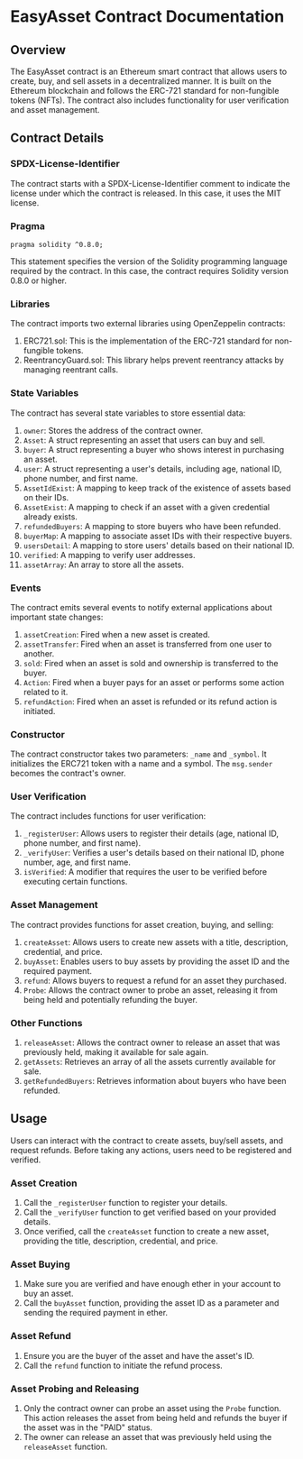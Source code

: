 # EasyAsset Contract Documentation

## Overview

The EasyAsset contract is an Ethereum smart contract that allows users to create, buy, and sell assets in a decentralized manner. It is built on the Ethereum blockchain and follows the ERC-721 standard for non-fungible tokens (NFTs). The contract also includes functionality for user verification and asset management.

## Contract Details

### SPDX-License-Identifier

The contract starts with a SPDX-License-Identifier comment to indicate the license under which the contract is released. In this case, it uses the MIT license.

### Pragma

```
pragma solidity ^0.8.0;
```

This statement specifies the version of the Solidity programming language required by the contract. In this case, the contract requires Solidity version 0.8.0 or higher.

### Libraries

The contract imports two external libraries using OpenZeppelin contracts:

1. ERC721.sol: This is the implementation of the ERC-721 standard for non-fungible tokens.
2. ReentrancyGuard.sol: This library helps prevent reentrancy attacks by managing reentrant calls.

### State Variables

The contract has several state variables to store essential data:

1. `owner`: Stores the address of the contract owner.
2. `Asset`: A struct representing an asset that users can buy and sell.
3. `buyer`: A struct representing a buyer who shows interest in purchasing an asset.
4. `user`: A struct representing a user's details, including age, national ID, phone number, and first name.
5. `AssetIdExist`: A mapping to keep track of the existence of assets based on their IDs.
6. `AssetExist`: A mapping to check if an asset with a given credential already exists.
7. `refundedBuyers`: A mapping to store buyers who have been refunded.
8. `buyerMap`: A mapping to associate asset IDs with their respective buyers.
9. `usersDetail`: A mapping to store users' details based on their national ID.
10. `verified`: A mapping to verify user addresses.
11. `assetArray`: An array to store all the assets.

### Events

The contract emits several events to notify external applications about important state changes:

1. `assetCreation`: Fired when a new asset is created.
2. `assetTransfer`: Fired when an asset is transferred from one user to another.
3. `sold`: Fired when an asset is sold and ownership is transferred to the buyer.
4. `Action`: Fired when a buyer pays for an asset or performs some action related to it.
5. `refundAction`: Fired when an asset is refunded or its refund action is initiated.

### Constructor

The contract constructor takes two parameters: `_name` and `_symbol`. It initializes the ERC721 token with a name and a symbol. The `msg.sender` becomes the contract's owner.

### User Verification

The contract includes functions for user verification:

1. `_registerUser`: Allows users to register their details (age, national ID, phone number, and first name).
2. `_verifyUser`: Verifies a user's details based on their national ID, phone number, age, and first name.
3. `isVerified`: A modifier that requires the user to be verified before executing certain functions.

### Asset Management

The contract provides functions for asset creation, buying, and selling:

1. `createAsset`: Allows users to create new assets with a title, description, credential, and price.
2. `buyAsset`: Enables users to buy assets by providing the asset ID and the required payment.
3. `refund`: Allows buyers to request a refund for an asset they purchased.
4. `Probe`: Allows the contract owner to probe an asset, releasing it from being held and potentially refunding the buyer.

### Other Functions

1. `releaseAsset`: Allows the contract owner to release an asset that was previously held, making it available for sale again.
2. `getAssets`: Retrieves an array of all the assets currently available for sale.
3. `getRefundedBuyers`: Retrieves information about buyers who have been refunded.

## Usage

Users can interact with the contract to create assets, buy/sell assets, and request refunds. Before taking any actions, users need to be registered and verified.

### Asset Creation

1. Call the `_registerUser` function to register your details.
2. Call the `_verifyUser` function to get verified based on your provided details.
3. Once verified, call the `createAsset` function to create a new asset, providing the title, description, credential, and price.

### Asset Buying

1. Make sure you are verified and have enough ether in your account to buy an asset.
2. Call the `buyAsset` function, providing the asset ID as a parameter and sending the required payment in ether.

### Asset Refund

1. Ensure you are the buyer of the asset and have the asset's ID.
2. Call the `refund` function to initiate the refund process.

### Asset Probing and Releasing

1. Only the contract owner can probe an asset using the `Probe` function. This action releases the asset from being held and refunds the buyer if the asset was in the "PAID" status.
2. The owner can release an asset that was previously held using the `releaseAsset` function.

